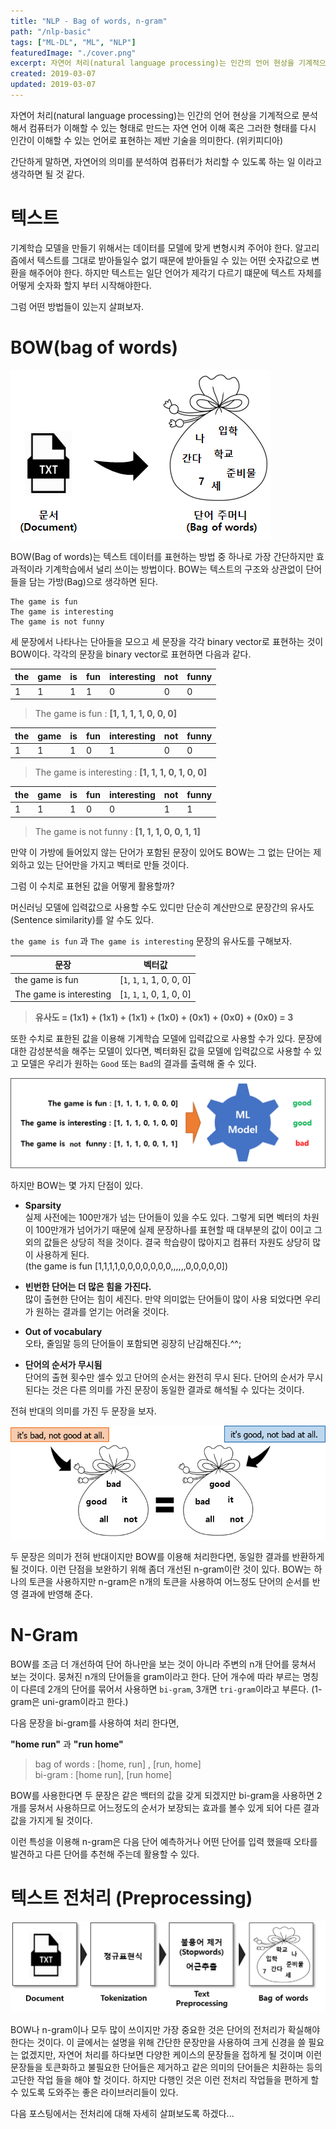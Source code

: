 ```yaml
---
title: "NLP - Bag of words, n-gram"
path: "/nlp-basic"
tags: ["ML-DL", "ML", "NLP"]
featuredImage: "./cover.png"
excerpt: 자연어 처리(natural language processing)는 인간의 언어 현상을 기계적으로 분석해서 컴퓨터가 이해할 수 있는 형태로 만드는 자연 언어 이해 혹은 그러한 형태를 다시 인간이 이해할 수 있는 언어로 표현하는 제반 기술을 의미한다. 
created: 2019-03-07
updated: 2019-03-07
---
```


자연어 처리(natural language processing)는 인간의 언어 현상을 기계적으로 분석해서 컴퓨터가 이해할 수 있는 형태로 만드는 자연 언어 이해 혹은 그러한 형태를 다시 인간이 이해할 수 있는 언어로 표현하는 제반 기술을 의미한다. (위키피디아)

간단하게 말하면, 자연어의 의미를 분석하여 컴퓨터가 처리할 수 있도록 하는 일 이라고 생각하면 될 것 같다.

# 텍스트

기계학습 모델을 만들기 위해서는 데이터를 모델에 맞게 변형시켜 주어야 한다. 알고리즘에서 텍스트를 그대로 받아들일수 없기 때문에 받아들일 수 있는 어떤 숫자값으로 변환을 해주어야 한다. 하지만 텍스트는 일단 언어가 제각기 다르기 떄문에 텍스트 자체를 어떻게 숫자화 할지 부터 시작해야한다.

그럼 어떤 방법들이 있는지 살펴보자.

# BOW(bag of words)

![nlp-1](bow-01.png)

BOW(Bag of words)는 텍스트 데이터를 표현하는 방법 중 하나로 가장 간단하지만 효과적이라 기계학습에서 널리 쓰이는 방법이다. BOW는 텍스트의 구조와 상관없이 단어들을 담는 가방(Bag)으로 생각하면 된다. 

~~~
The game is fun
The game is interesting
The game is not funny
~~~
세 문장에서 나타나는 단아들을 모으고 세 문장을 각각 binary vector로 표현하는 것이 BOW이다. 각각의 문장을 binary vector로 표현하면 다음과 같다.

| the | game | is | fun | interesting | not | funny |
|-----|------|----|-----|-----|------|------|
| 1   | 1    | 1  | 1   | 0   | 0    | 0    |

>The game is fun : **[1, 1, 1, 1, 0, 0, 0]**

| the | game | is | fun | interesting | not | funny |
|-----|------|----|-----|-----|------|------|
| 1   | 1    | 1  | 0   | 1   | 0    | 0    |

>The game is interesting : **[1, 1, 1, 0, 1, 0, 0]**

| the | game | is | fun | interesting | not | funny |
|-----|------|----|-----|-----|------|------|
| 1   | 1    | 1  | 0   | 0   | 1    | 1    |

>The game is not funny : **[1, 1, 1, 0, 0, 1, 1]**

만약 이 가방에 들어있지 않는 단어가 포함된 문장이 있어도 BOW는 그 없는 단어는 제외하고 있는 단어만을 가지고 벡터로 만들 것이다.

그럼 이 수치로 표현된 값을 어떻게 활용할까?

머신러닝 모델에 입력값으로 사용할 수도 있디만 단순히 계산만으로 문장간의 유사도(Sentence similarity)를 알 수도 있다.

`the game is fun` 과 `The game is interesting` 문장의 유사도를 구해보자.

| 문장 | 벡터값 |
|------|-------|
| the game is fun         | [`1`, `1`, `1`, 1, 0, 0, 0] | 
| The game is interesting | [`1`, `1`, `1`, 0, 1, 0, 0] | 

>**유사도 = (1x1) + (1x1) + (1x1) + (1x0) + (0x1) + (0x0) + (0x0) = 3**

또한 수치로 표한된 값을 이용해 기계학습 모델에 입력값으로 사용할 수가 있다. 문장에 대한 감성분석을 해주는 모델이 있다면, 벡터화된 값을 모델에 입력값으로 사용할 수 있고 모델은 우리가 원하는 `Good` 또는 `Bad`의 결과를 출력해 줄 수 있다.

![bow](bow-ml.png)

하지만 BOW는 몇 가지 단점이 있다.

- **Sparsity**<br>
실제 사전에는 100만개가 넘는 단어들이 있을 수도 있다. 그렇게 되면 벡터의 차원이 100만개가 넘어가기 때문에 실제 문장하나를 표현할 때 대부분의 값이 0이고 그외의 값들은 상당히 적을 것이다. 결국 학습량이 많아지고 컴퓨터 자원도 상당히 많이 사용하게 된다.<br>
(the game is fun [1,1,1,1,0,0,0,0,0,0,0,,,,,,0,0,0,0,0])

- **빈번한 단어는 더 많은 힘을 가진다.**<br>
많이 출현한 단어는 힘이 세진다. 만약 의미없는 단어들이 많이 사용 되었다면 우리가 원하는 결과를 얻기는 어려울 것이다.

- **Out of vocabulary**<br>
오타, 줄임말 등의 단어들이 포함되면 굉장히 난감해진다.^^;

- **단어의 순서가 무시됨**<br>
단어의 출현 횟수만 셀수 있고 단어의 순서는 완전히 무시 된다. 단어의 순서가 무시된다는 것은 다른 의미를 가진 문장이 동일한 결과로 해석될 수 있다는 것이다.

전혀 반대의 의미를 가진 두 문장을 보자.

![nlp-1](bow-02.png)

두 문장은 의미가 전혀 반대이지만 BOW를 이용해 처리한다면, 동일한 결과를 반환하게 될 것이다.
이런 단점을 보완하기 위해 좀더 개선된 n-gram이란 것이 있다. BOW는 하나의 토큰을 사용하지만 n-gram은 n개의 토큰을 사용하여 어느정도 단어의 순서를 반영 결과에 반영해 준다.

# N-Gram

BOW를 조금 더 개선하여 단어 하나만을 보는 것이 아니라 주변의 n개 단어를 뭉쳐서 보는 것이다. 뭉쳐진 n개의 단어들을 gram이라고 한다.
단어 개수에 따라 부르는 명칭이 다른데 2개의 단어를 묶어서 사용하면 `bi-gram`, 3개면 `tri-gram`이라고 부른다.
(1-gram은 uni-gram이라고 한다.) 

다음 문장을 bi-gram를 사용하여 처리 한다면,

**"home run"** 과 **"run home"**

>bag of words : [home, run] , [run, home]<br>
>bi-gram : [home run], [run home]

BOW를 사용한다면 두 문장은 같은 백터의 값을 갖게 되겠지만 bi-gram을 사용하면 2개를 뭉쳐서 사용하므로 어느정도의 순서가 보장되는 효과를 볼수 있게 되어 다른 결과 값을 가지게 될 것이다.

이런 특성을 이용해 n-gram은 다음 단어 예측하거나 어떤 단어를 입력 했을때 오타를 발견하고 다른 단어를 추천해 주는데 활용할 수 있다.

# 텍스트 전처리 (Preprocessing)

![nlp-1](process.png)

BOW나 n-gram이나 모두 많이 쓰이지만 가장 중요한 것은 단어의 전처리가 확실해야 한다는 것이다. 이 글에서는 설명을 위해 간단한 문장만을 사용하여 크게 신경을 쓸 필요는 없겠지만, 자연어 처리를 하다보면 다양한 케이스의 문장들을 접하게 될 것이며 이런 문장들을 토큰화하고 불필요한 단어들은 제거하고 같은 의미의 단어들은 치환하는 등의 고단한 작업 들을 해야 할 것이다. 하지만 다행인 것은 이런 전처리 작업들을 편하게 할 수 있도록 도와주는 좋은 라이브러리들이 있다.

다음 포스팅에서는 전처리에 대해 자세히 살펴보도록 하겠다...